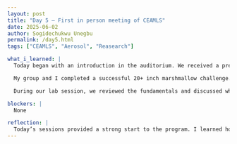 ```yaml
---
layout: post
title: "Day 5 – First in person meeting of CEAMLS"
date: 2025-06-02
author: Sogidechukwu Unegbu
permalink: /day5.html
tags: ["CEAMLS", "Aerosol", "Reasearch"]

what_i_learned: |
  Today began with an introduction in the auditorium. We received a presentation from Mrs. Walters about the basics of research in AI and how to approach and tackle research problems. She explained that AI research is nondeterministic—meaning it can yield different responses under the same conditions—unlike traditional research, which is more deterministic (consistant with result).

  My group and I completed a successful 20+ inch marshmallow challenge. The experience taught us valuable lessons about problem-solving and teamwork, which we can apply to similar challenges in the future, and personally taught me how to approach the mershmello challenge in future icebreakers

  During our lab session, we reviewed the fundamentals and discussed what we’ll be working on throughout the summer. I learned about aerosols, which are suspension systems of solid or liquid particles in a gas. Our faculty mentor assigned us the task of reading and writing a critique on two research papers focused on urban pollution.

blockers: |
  None

reflection: |
  Today’s sessions provided a strong start to the program. I learned how AI research is different from traditional research due to its unpredictable nature. The marshmallow challenge highlighted the importance of teamwork, quick thinking, and problem-solving. In the lab, we discussed our summer projects and explored the concept of aerosols. 
---
```

